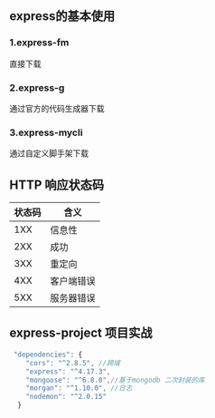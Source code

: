 ## express的基本使用

### 1.express-fm

直接下载









### 2.express-g

通过官方的代码生成器下载









### 3.express-mycli

通过自定义脚手架下载





## HTTP 响应状态码

| 状态码 | 含义       |
| ------ | ---------- |
| 1XX    | 信息性     |
| 2XX    | 成功       |
| 3XX    | 重定向     |
| 4XX    | 客户端错误 |
| 5XX    | 服务器错误 |



## express-project 项目实战

```js
 "dependencies": {
    "cors": "^2.8.5", //跨域
    "express": "^4.17.3",    
    "mongoose": "^6.8.0",//基于mongodb 二次封装的库
    "morgan": "^1.10.0", //日志
    "nodemon": "^2.0.15" 
  }
```

